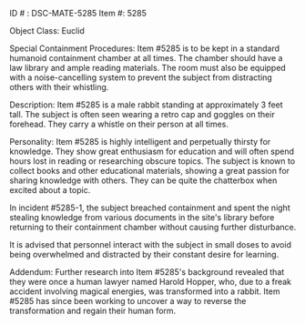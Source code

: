 ID # : DSC-MATE-5285
Item #: 5285

Object Class: Euclid

Special Containment Procedures:
Item #5285 is to be kept in a standard humanoid containment chamber at all times. The chamber should have a law library and ample reading materials. The room must also be equipped with a noise-cancelling system to prevent the subject from distracting others with their whistling.

Description:
Item #5285 is a male rabbit standing at approximately 3 feet tall. The subject is often seen wearing a retro cap and goggles on their forehead. They carry a whistle on their person at all times.

Personality:
Item #5285 is highly intelligent and perpetually thirsty for knowledge. They show great enthusiasm for education and will often spend hours lost in reading or researching obscure topics. The subject is known to collect books and other educational materials, showing a great passion for sharing knowledge with others. They can be quite the chatterbox when excited about a topic.

In incident #5285-1, the subject breached containment and spent the night stealing knowledge from various documents in the site's library before returning to their containment chamber without causing further disturbance.

It is advised that personnel interact with the subject in small doses to avoid being overwhelmed and distracted by their constant desire for learning.

Addendum:
Further research into Item #5285's background revealed that they were once a human lawyer named Harold Hopper, who, due to a freak accident involving magical energies, was transformed into a rabbit. Item #5285 has since been working to uncover a way to reverse the transformation and regain their human form.